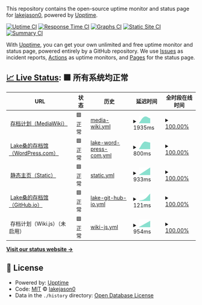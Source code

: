 This repository contains the open-source uptime monitor and status page for [lakejason0](https://lakejason0.wordpress.com), powered by [Upptime](https://github.com/upptime/upptime).

[![Uptime CI](https://github.com/lakejason0/status/workflows/Uptime%20CI/badge.svg)](https://github.com/upptime/upptime/actions?query=workflow%3A%22Uptime+CI%22)
[![Response Time CI](https://github.com/lakejason0/status/workflows/Response%20Time%20CI/badge.svg)](https://github.com/upptime/upptime/actions?query=workflow%3A%22Response+Time+CI%22)
[![Graphs CI](https://github.com/lakejason0/status/workflows/Graphs%20CI/badge.svg)](https://github.com/upptime/upptime/actions?query=workflow%3A%22Graphs+CI%22)
[![Static Site CI](https://github.com/lakejason0/status/workflows/Static%20Site%20CI/badge.svg)](https://github.com/upptime/upptime/actions?query=workflow%3A%22Static+Site+CI%22)
[![Summary CI](https://github.com/lakejason0/status/workflows/Summary%20CI/badge.svg)](https://github.com/upptime/upptime/actions?query=workflow%3A%22Summary+CI%22)

With [Upptime](https://upptime.js.org), you can get your own unlimited and free uptime monitor and status page, powered entirely by a GitHub repository. We use [Issues](https://github.com/lakejason0/status/issues) as incident reports, [Actions](https://github.com/lakejason0/status/actions) as uptime monitors, and [Pages](https://lakejason0.github.io/status) for the status page.

## [📈 Live Status](https://demo.upptime.js.org): <!--live status--> **🟩 所有系统均正常**

<!--start: status pages-->
<!-- This summary is generated by Upptime (https://github.com/upptime/upptime) -->
<!-- Do not edit this manually, your changes will be overwritten -->
<!-- prettier-ignore -->
| URL | 状态 | 历史 | 延迟时间 | 全时段在线时间 |
| --- | ------ | ------- | ------------- | ------ |
| <img alt="" src="https://favicons.githubusercontent.com/files.lakejason0.ml" height="13"> [存档计划（MediaWiki）](https://files.lakejason0.ml) | 🟩 正常 | [media-wiki.yml](https://github.com/lakejason0/status/commits/master/history/media-wiki.yml) | <details><summary><img alt="延迟时间图表" src="./graphs/media-wiki/response-time-week.png" height="20"> 1935ms</summary><br><a href="https://lakejason0.github.io/status/history/media-wiki"><img alt="延迟时间 1935" src="https://img.shields.io/endpoint?url=https%3A%2F%2Fraw.githubusercontent.com%2Flakejason0%2Fstatus%2Fmaster%2Fapi%2Fmedia-wiki%2Fresponse-time.json"></a><br><a href="https://lakejason0.github.io/status/history/media-wiki"><img alt="24小时延迟时间 1935" src="https://img.shields.io/endpoint?url=https%3A%2F%2Fraw.githubusercontent.com%2Flakejason0%2Fstatus%2Fmaster%2Fapi%2Fmedia-wiki%2Fresponse-time-day.json"></a><br><a href="https://lakejason0.github.io/status/history/media-wiki"><img alt="7天延迟时间 1935" src="https://img.shields.io/endpoint?url=https%3A%2F%2Fraw.githubusercontent.com%2Flakejason0%2Fstatus%2Fmaster%2Fapi%2Fmedia-wiki%2Fresponse-time-week.json"></a><br><a href="https://lakejason0.github.io/status/history/media-wiki"><img alt="30天延迟时间 1935" src="https://img.shields.io/endpoint?url=https%3A%2F%2Fraw.githubusercontent.com%2Flakejason0%2Fstatus%2Fmaster%2Fapi%2Fmedia-wiki%2Fresponse-time-month.json"></a><br><a href="https://lakejason0.github.io/status/history/media-wiki"><img alt="1年延迟时间 1935" src="https://img.shields.io/endpoint?url=https%3A%2F%2Fraw.githubusercontent.com%2Flakejason0%2Fstatus%2Fmaster%2Fapi%2Fmedia-wiki%2Fresponse-time-year.json"></a></details> | <details><summary><a href="https://lakejason0.github.io/status/history/media-wiki">100.00%</a></summary><a href="https://lakejason0.github.io/status/history/media-wiki"><img alt="全时段在线时间 100.00%" src="https://img.shields.io/endpoint?url=https%3A%2F%2Fraw.githubusercontent.com%2Flakejason0%2Fstatus%2Fmaster%2Fapi%2Fmedia-wiki%2Fuptime.json"></a><br><a href="https://lakejason0.github.io/status/history/media-wiki"><img alt="24小时在线时间 100.00%" src="https://img.shields.io/endpoint?url=https%3A%2F%2Fraw.githubusercontent.com%2Flakejason0%2Fstatus%2Fmaster%2Fapi%2Fmedia-wiki%2Fuptime-day.json"></a><br><a href="https://lakejason0.github.io/status/history/media-wiki"><img alt="7天在线时间 100.00%" src="https://img.shields.io/endpoint?url=https%3A%2F%2Fraw.githubusercontent.com%2Flakejason0%2Fstatus%2Fmaster%2Fapi%2Fmedia-wiki%2Fuptime-week.json"></a><br><a href="https://lakejason0.github.io/status/history/media-wiki"><img alt="30天在线时间 100.00%" src="https://img.shields.io/endpoint?url=https%3A%2F%2Fraw.githubusercontent.com%2Flakejason0%2Fstatus%2Fmaster%2Fapi%2Fmedia-wiki%2Fuptime-month.json"></a><br><a href="https://lakejason0.github.io/status/history/media-wiki"><img alt="1年在线时间 100.00%" src="https://img.shields.io/endpoint?url=https%3A%2F%2Fraw.githubusercontent.com%2Flakejason0%2Fstatus%2Fmaster%2Fapi%2Fmedia-wiki%2Fuptime-year.json"></a></details>
| <img alt="" src="https://favicons.githubusercontent.com/lakejason0.wordpress.com" height="13"> [Lake桑的存档馆（WordPress.com）](https://lakejason0.wordpress.com) | 🟩 正常 | [lake-word-press-com.yml](https://github.com/lakejason0/status/commits/master/history/lake-word-press-com.yml) | <details><summary><img alt="延迟时间图表" src="./graphs/lake-word-press-com/response-time-week.png" height="20"> 800ms</summary><br><a href="https://lakejason0.github.io/status/history/lake-word-press-com"><img alt="延迟时间 800" src="https://img.shields.io/endpoint?url=https%3A%2F%2Fraw.githubusercontent.com%2Flakejason0%2Fstatus%2Fmaster%2Fapi%2Flake-word-press-com%2Fresponse-time.json"></a><br><a href="https://lakejason0.github.io/status/history/lake-word-press-com"><img alt="24小时延迟时间 800" src="https://img.shields.io/endpoint?url=https%3A%2F%2Fraw.githubusercontent.com%2Flakejason0%2Fstatus%2Fmaster%2Fapi%2Flake-word-press-com%2Fresponse-time-day.json"></a><br><a href="https://lakejason0.github.io/status/history/lake-word-press-com"><img alt="7天延迟时间 800" src="https://img.shields.io/endpoint?url=https%3A%2F%2Fraw.githubusercontent.com%2Flakejason0%2Fstatus%2Fmaster%2Fapi%2Flake-word-press-com%2Fresponse-time-week.json"></a><br><a href="https://lakejason0.github.io/status/history/lake-word-press-com"><img alt="30天延迟时间 800" src="https://img.shields.io/endpoint?url=https%3A%2F%2Fraw.githubusercontent.com%2Flakejason0%2Fstatus%2Fmaster%2Fapi%2Flake-word-press-com%2Fresponse-time-month.json"></a><br><a href="https://lakejason0.github.io/status/history/lake-word-press-com"><img alt="1年延迟时间 800" src="https://img.shields.io/endpoint?url=https%3A%2F%2Fraw.githubusercontent.com%2Flakejason0%2Fstatus%2Fmaster%2Fapi%2Flake-word-press-com%2Fresponse-time-year.json"></a></details> | <details><summary><a href="https://lakejason0.github.io/status/history/lake-word-press-com">100.00%</a></summary><a href="https://lakejason0.github.io/status/history/lake-word-press-com"><img alt="全时段在线时间 100.00%" src="https://img.shields.io/endpoint?url=https%3A%2F%2Fraw.githubusercontent.com%2Flakejason0%2Fstatus%2Fmaster%2Fapi%2Flake-word-press-com%2Fuptime.json"></a><br><a href="https://lakejason0.github.io/status/history/lake-word-press-com"><img alt="24小时在线时间 100.00%" src="https://img.shields.io/endpoint?url=https%3A%2F%2Fraw.githubusercontent.com%2Flakejason0%2Fstatus%2Fmaster%2Fapi%2Flake-word-press-com%2Fuptime-day.json"></a><br><a href="https://lakejason0.github.io/status/history/lake-word-press-com"><img alt="7天在线时间 100.00%" src="https://img.shields.io/endpoint?url=https%3A%2F%2Fraw.githubusercontent.com%2Flakejason0%2Fstatus%2Fmaster%2Fapi%2Flake-word-press-com%2Fuptime-week.json"></a><br><a href="https://lakejason0.github.io/status/history/lake-word-press-com"><img alt="30天在线时间 100.00%" src="https://img.shields.io/endpoint?url=https%3A%2F%2Fraw.githubusercontent.com%2Flakejason0%2Fstatus%2Fmaster%2Fapi%2Flake-word-press-com%2Fuptime-month.json"></a><br><a href="https://lakejason0.github.io/status/history/lake-word-press-com"><img alt="1年在线时间 100.00%" src="https://img.shields.io/endpoint?url=https%3A%2F%2Fraw.githubusercontent.com%2Flakejason0%2Fstatus%2Fmaster%2Fapi%2Flake-word-press-com%2Fuptime-year.json"></a></details>
| <img alt="" src="https://favicons.githubusercontent.com/lakejason0.ml" height="13"> [静态主页（Static）](https://lakejason0.ml) | 🟩 正常 | [static.yml](https://github.com/lakejason0/status/commits/master/history/static.yml) | <details><summary><img alt="延迟时间图表" src="./graphs/static/response-time-week.png" height="20"> 933ms</summary><br><a href="https://lakejason0.github.io/status/history/static"><img alt="延迟时间 933" src="https://img.shields.io/endpoint?url=https%3A%2F%2Fraw.githubusercontent.com%2Flakejason0%2Fstatus%2Fmaster%2Fapi%2Fstatic%2Fresponse-time.json"></a><br><a href="https://lakejason0.github.io/status/history/static"><img alt="24小时延迟时间 933" src="https://img.shields.io/endpoint?url=https%3A%2F%2Fraw.githubusercontent.com%2Flakejason0%2Fstatus%2Fmaster%2Fapi%2Fstatic%2Fresponse-time-day.json"></a><br><a href="https://lakejason0.github.io/status/history/static"><img alt="7天延迟时间 933" src="https://img.shields.io/endpoint?url=https%3A%2F%2Fraw.githubusercontent.com%2Flakejason0%2Fstatus%2Fmaster%2Fapi%2Fstatic%2Fresponse-time-week.json"></a><br><a href="https://lakejason0.github.io/status/history/static"><img alt="30天延迟时间 933" src="https://img.shields.io/endpoint?url=https%3A%2F%2Fraw.githubusercontent.com%2Flakejason0%2Fstatus%2Fmaster%2Fapi%2Fstatic%2Fresponse-time-month.json"></a><br><a href="https://lakejason0.github.io/status/history/static"><img alt="1年延迟时间 933" src="https://img.shields.io/endpoint?url=https%3A%2F%2Fraw.githubusercontent.com%2Flakejason0%2Fstatus%2Fmaster%2Fapi%2Fstatic%2Fresponse-time-year.json"></a></details> | <details><summary><a href="https://lakejason0.github.io/status/history/static">100.00%</a></summary><a href="https://lakejason0.github.io/status/history/static"><img alt="全时段在线时间 100.00%" src="https://img.shields.io/endpoint?url=https%3A%2F%2Fraw.githubusercontent.com%2Flakejason0%2Fstatus%2Fmaster%2Fapi%2Fstatic%2Fuptime.json"></a><br><a href="https://lakejason0.github.io/status/history/static"><img alt="24小时在线时间 100.00%" src="https://img.shields.io/endpoint?url=https%3A%2F%2Fraw.githubusercontent.com%2Flakejason0%2Fstatus%2Fmaster%2Fapi%2Fstatic%2Fuptime-day.json"></a><br><a href="https://lakejason0.github.io/status/history/static"><img alt="7天在线时间 100.00%" src="https://img.shields.io/endpoint?url=https%3A%2F%2Fraw.githubusercontent.com%2Flakejason0%2Fstatus%2Fmaster%2Fapi%2Fstatic%2Fuptime-week.json"></a><br><a href="https://lakejason0.github.io/status/history/static"><img alt="30天在线时间 100.00%" src="https://img.shields.io/endpoint?url=https%3A%2F%2Fraw.githubusercontent.com%2Flakejason0%2Fstatus%2Fmaster%2Fapi%2Fstatic%2Fuptime-month.json"></a><br><a href="https://lakejason0.github.io/status/history/static"><img alt="1年在线时间 100.00%" src="https://img.shields.io/endpoint?url=https%3A%2F%2Fraw.githubusercontent.com%2Flakejason0%2Fstatus%2Fmaster%2Fapi%2Fstatic%2Fuptime-year.json"></a></details>
| <img alt="" src="https://favicons.githubusercontent.com/lakejason0.github.io" height="13"> [Lake桑的存档馆（GitHub.io）](https://lakejason0.github.io) | 🟩 正常 | [lake-git-hub-io.yml](https://github.com/lakejason0/status/commits/master/history/lake-git-hub-io.yml) | <details><summary><img alt="延迟时间图表" src="./graphs/lake-git-hub-io/response-time-week.png" height="20"> 121ms</summary><br><a href="https://lakejason0.github.io/status/history/lake-git-hub-io"><img alt="延迟时间 121" src="https://img.shields.io/endpoint?url=https%3A%2F%2Fraw.githubusercontent.com%2Flakejason0%2Fstatus%2Fmaster%2Fapi%2Flake-git-hub-io%2Fresponse-time.json"></a><br><a href="https://lakejason0.github.io/status/history/lake-git-hub-io"><img alt="24小时延迟时间 121" src="https://img.shields.io/endpoint?url=https%3A%2F%2Fraw.githubusercontent.com%2Flakejason0%2Fstatus%2Fmaster%2Fapi%2Flake-git-hub-io%2Fresponse-time-day.json"></a><br><a href="https://lakejason0.github.io/status/history/lake-git-hub-io"><img alt="7天延迟时间 121" src="https://img.shields.io/endpoint?url=https%3A%2F%2Fraw.githubusercontent.com%2Flakejason0%2Fstatus%2Fmaster%2Fapi%2Flake-git-hub-io%2Fresponse-time-week.json"></a><br><a href="https://lakejason0.github.io/status/history/lake-git-hub-io"><img alt="30天延迟时间 121" src="https://img.shields.io/endpoint?url=https%3A%2F%2Fraw.githubusercontent.com%2Flakejason0%2Fstatus%2Fmaster%2Fapi%2Flake-git-hub-io%2Fresponse-time-month.json"></a><br><a href="https://lakejason0.github.io/status/history/lake-git-hub-io"><img alt="1年延迟时间 121" src="https://img.shields.io/endpoint?url=https%3A%2F%2Fraw.githubusercontent.com%2Flakejason0%2Fstatus%2Fmaster%2Fapi%2Flake-git-hub-io%2Fresponse-time-year.json"></a></details> | <details><summary><a href="https://lakejason0.github.io/status/history/lake-git-hub-io">100.00%</a></summary><a href="https://lakejason0.github.io/status/history/lake-git-hub-io"><img alt="全时段在线时间 100.00%" src="https://img.shields.io/endpoint?url=https%3A%2F%2Fraw.githubusercontent.com%2Flakejason0%2Fstatus%2Fmaster%2Fapi%2Flake-git-hub-io%2Fuptime.json"></a><br><a href="https://lakejason0.github.io/status/history/lake-git-hub-io"><img alt="24小时在线时间 100.00%" src="https://img.shields.io/endpoint?url=https%3A%2F%2Fraw.githubusercontent.com%2Flakejason0%2Fstatus%2Fmaster%2Fapi%2Flake-git-hub-io%2Fuptime-day.json"></a><br><a href="https://lakejason0.github.io/status/history/lake-git-hub-io"><img alt="7天在线时间 100.00%" src="https://img.shields.io/endpoint?url=https%3A%2F%2Fraw.githubusercontent.com%2Flakejason0%2Fstatus%2Fmaster%2Fapi%2Flake-git-hub-io%2Fuptime-week.json"></a><br><a href="https://lakejason0.github.io/status/history/lake-git-hub-io"><img alt="30天在线时间 100.00%" src="https://img.shields.io/endpoint?url=https%3A%2F%2Fraw.githubusercontent.com%2Flakejason0%2Fstatus%2Fmaster%2Fapi%2Flake-git-hub-io%2Fuptime-month.json"></a><br><a href="https://lakejason0.github.io/status/history/lake-git-hub-io"><img alt="1年在线时间 100.00%" src="https://img.shields.io/endpoint?url=https%3A%2F%2Fraw.githubusercontent.com%2Flakejason0%2Fstatus%2Fmaster%2Fapi%2Flake-git-hub-io%2Fuptime-year.json"></a></details>
| <img alt="" src="https://favicons.githubusercontent.com/null" height="13"> 存档计划（Wiki.js）（未启用） | 🟩 正常 | [wiki-js.yml](https://github.com/lakejason0/status/commits/master/history/wiki-js.yml) | <details><summary><img alt="延迟时间图表" src="./graphs/wiki-js/response-time-week.png" height="20"> 954ms</summary><br><a href="https://lakejason0.github.io/status/history/wiki-js"><img alt="延迟时间 954" src="https://img.shields.io/endpoint?url=https%3A%2F%2Fraw.githubusercontent.com%2Flakejason0%2Fstatus%2Fmaster%2Fapi%2Fwiki-js%2Fresponse-time.json"></a><br><a href="https://lakejason0.github.io/status/history/wiki-js"><img alt="24小时延迟时间 954" src="https://img.shields.io/endpoint?url=https%3A%2F%2Fraw.githubusercontent.com%2Flakejason0%2Fstatus%2Fmaster%2Fapi%2Fwiki-js%2Fresponse-time-day.json"></a><br><a href="https://lakejason0.github.io/status/history/wiki-js"><img alt="7天延迟时间 954" src="https://img.shields.io/endpoint?url=https%3A%2F%2Fraw.githubusercontent.com%2Flakejason0%2Fstatus%2Fmaster%2Fapi%2Fwiki-js%2Fresponse-time-week.json"></a><br><a href="https://lakejason0.github.io/status/history/wiki-js"><img alt="30天延迟时间 954" src="https://img.shields.io/endpoint?url=https%3A%2F%2Fraw.githubusercontent.com%2Flakejason0%2Fstatus%2Fmaster%2Fapi%2Fwiki-js%2Fresponse-time-month.json"></a><br><a href="https://lakejason0.github.io/status/history/wiki-js"><img alt="1年延迟时间 954" src="https://img.shields.io/endpoint?url=https%3A%2F%2Fraw.githubusercontent.com%2Flakejason0%2Fstatus%2Fmaster%2Fapi%2Fwiki-js%2Fresponse-time-year.json"></a></details> | <details><summary><a href="https://lakejason0.github.io/status/history/wiki-js">100.00%</a></summary><a href="https://lakejason0.github.io/status/history/wiki-js"><img alt="全时段在线时间 100.00%" src="https://img.shields.io/endpoint?url=https%3A%2F%2Fraw.githubusercontent.com%2Flakejason0%2Fstatus%2Fmaster%2Fapi%2Fwiki-js%2Fuptime.json"></a><br><a href="https://lakejason0.github.io/status/history/wiki-js"><img alt="24小时在线时间 100.00%" src="https://img.shields.io/endpoint?url=https%3A%2F%2Fraw.githubusercontent.com%2Flakejason0%2Fstatus%2Fmaster%2Fapi%2Fwiki-js%2Fuptime-day.json"></a><br><a href="https://lakejason0.github.io/status/history/wiki-js"><img alt="7天在线时间 100.00%" src="https://img.shields.io/endpoint?url=https%3A%2F%2Fraw.githubusercontent.com%2Flakejason0%2Fstatus%2Fmaster%2Fapi%2Fwiki-js%2Fuptime-week.json"></a><br><a href="https://lakejason0.github.io/status/history/wiki-js"><img alt="30天在线时间 100.00%" src="https://img.shields.io/endpoint?url=https%3A%2F%2Fraw.githubusercontent.com%2Flakejason0%2Fstatus%2Fmaster%2Fapi%2Fwiki-js%2Fuptime-month.json"></a><br><a href="https://lakejason0.github.io/status/history/wiki-js"><img alt="1年在线时间 100.00%" src="https://img.shields.io/endpoint?url=https%3A%2F%2Fraw.githubusercontent.com%2Flakejason0%2Fstatus%2Fmaster%2Fapi%2Fwiki-js%2Fuptime-year.json"></a></details>

<!--end: status pages-->

[**Visit our status website →**](https://lakejason0.github.io/status)

## 📄 License

- Powered by: [Upptime](https://github.com/upptime/upptime)
- Code: [MIT](./LICENSE) © [lakejason0](https://lakejason0.wordpress.com)
- Data in the `./history` directory: [Open Database License](https://opendatacommons.org/licenses/odbl/1-0/)
